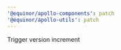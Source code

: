 ```yaml
---
'@equinor/apollo-components': patch
'@equinor/apollo-utils': patch
---
```


Trigger version increment
